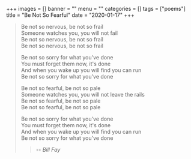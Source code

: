 +++
images = []
banner = ""
menu = ""
categories = []
tags = ["poems"]
title = "Be Not So Fearful"
date = "2020-01-17"
+++

> Be not so nervous, be not so frail  
> Someone watches you, you will not fail  
> Be not so nervous, be not so frail  
> Be not so nervous, be not so frail  
>
> Be not so sorry for what you've done  
> You must forget them now, it's done  
> And when you wake up you will find you can run  
> Be not so sorry for what you’ve done  
>
> Be not so fearful, be not so pale  
> Someone watches you, you will not leave the rails  
> Be not so fearful, be not so pale  
> Be not so fearful, be not so pale  
>
> Be not so sorry for what you've done  
> You must forget them now, it's done  
> And when you wake up you will find you can run  
> Be not so sorry for what you've done  
>
> > -- <cite>Bill Fay</cite>